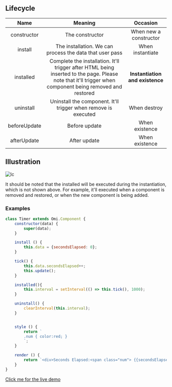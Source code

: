 <h2 id="Lifecycle">Lifecycle</h2>

| Name | Meaning | Occasion |
| :-------------: | :-------------: | :-----: |
| constructor | The constructor | When new a constructor |
| install | The installation. We can process the data that user pass | When instantiate |
| installed | Complete the installation. It'll trigger after HTML being inserted to the page. Please note that it'll trigger when component being removed and restored | **Instantiation and existence** |
| uninstall | Uninstall the component. It'll trigger when remove is executed | When destroy |
| beforeUpdate | Before update | When existence |
| afterUpdate | After update | When existence |

## Illustration

![lc](http://images2015.cnblogs.com/blog/105416/201701/105416-20170119153018546-1566368987.png)

It should be noted that the installed will be executed during the instantiation, which is not shown above. For example, it'll executed when a component is removed and restored, or when the new component is being added.

### Examples

```js
class Timer extends Omi.Component {
    constructor(data) {
        super(data);
    }

    install () {
        this.data = {secondsElapsed: 0};
    }

    tick() {
        this.data.secondsElapsed++;
        this.update();
    }

    installed(){
        this.interval = setInterval(() => this.tick(), 1000);
    }

    uninstall() {
        clearInterval(this.interval);
    }


    style () {
        return `
        .num { color:red; }
        `;
    }

    render () {
        return `<div>Seconds Elapsed:<span class="num"> {{secondsElapsed}}</span></div>`;
    }
}
```

<a href="http://alloyteam.github.io/omi/website/redirect.html?type=lifecycle" target="_blank">Click me for the live demo</a>